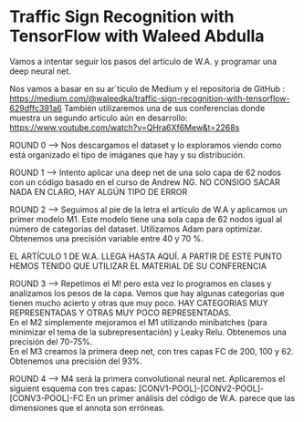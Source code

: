 # Traffic Sign Recognition with TensorFlow with Waleed Abdulla

Vamos a intentar seguir los pasos del artículo de W.A. y programar una deep neural net.

Nos vamos a basar en su ar´ticulo de Medium y el repositoria de GitHub : https://medium.com/@waleedka/traffic-sign-recognition-with-tensorflow-629dffc391a6
También utilizaremos una de sus conferencias donde muestra un segundo articulo aún en desarrollo: https://www.youtube.com/watch?v=QHra6Xf6Mew&t=2268s


ROUND 0 --> Nos descargamos el dataset y lo exploramos viendo como está organizado el tipo de imáganes que hay y su distribución.


ROUND 1 --> Intento aplicar una deep net de una solo capa de 62 nodos con un código basado en el curso de Andrew NG.
NO CONSIGO SACAR NADA EN CLARO, HAY ALGÚN TIPO DE ERROR


ROUND 2 --> Seguimos al pie de la letra el artículo de W.A y aplicamos un primer modelo M1. Este modelo tiene una sola capa de 62 nodos igual al número de categorias del dataset. Utilizamos Adam para optimizar. Obtenemos una precisión variable entre 40 y 70 %.


EL ARTÍCULO 1 DE W.A. LLEGA HASTA AQUÍ. A PARTIR DE ESTE PUNTO HEMOS TENIDO QUE UTILIZAR EL MATERIAL DE SU CONFERENCIA


ROUND 3 --> Repetimos el M! pero esta vez lo programos en clases y analizamos los pesos de la capa. Vemos que hay algunas categorias que tienen mucho acierto y otras que muy poco. HAY CATEGORIAS MUY REPRESENTADAS Y OTRAS MUY POCO REPRESENTADAS.  
En el M2 simplemente mejoramos el M1 utilizando minibatches (para minimizar el tema de la subrepresentación) y Leaky Relu. Obtenemos una precisión del 70-75%.  
En el M3 creamos la primera deep net, con tres capas FC de 200, 100 y 62. Obtenemos una precisión del 93%.


ROUND 4 --> M4 será la primera convolutional neural net. Aplicaremos el siguient esquema con tres capas: [CONV1-POOL]-[CONV2-POOL]-[CONV3-POOL]-FC
En un primer análisis del código de W.A. parece que las dimensiones que el annota son erróneas.
